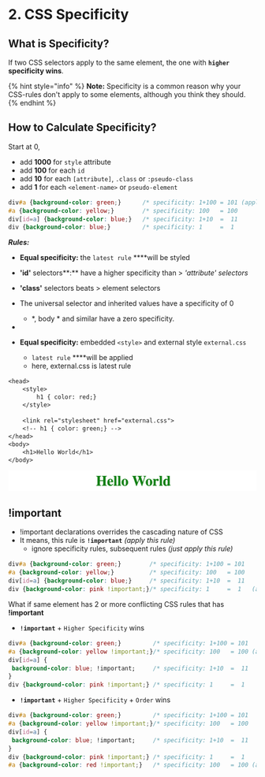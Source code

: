 # 2. CSS Specificity

## What is Specificity?

If two CSS selectors apply to the same element, the one with **`higher` specificity wins**.

{% hint style="info" %}
**Note:** Specificity is a common reason why your CSS-rules don't apply to some elements, although you think they should.
{% endhint %}

## How to Calculate Specificity?

Start at 0, 

* add **1000** for `style` attribute
* add **100** for each `id`
* add **10** for each `[attribute]`, `.class` or `:pseudo-class` 
* add **1** for each `<element-name>` or `pseudo-element`

```css
div#a {background-color: green;}      /* specificity: 1+100 = 101 (applied)   */
#a {background-color: yellow;}        /* specificity: 100   = 100             */
div[id=a] {background-color: blue;}   /* specificity: 1+10  =  11             */
div {background-color: blue;}         /* specificity: 1     =  1              */
```

_**Rules:**_

* **Equal specificity:** the `latest rule` ****will be styled
* **'id'** selectors**:** have a higher specificity than &gt; _'attribute'_ _selectors_ 
* **'class'** selectors beats &gt; element selectors 
* The universal selector and inherited values have a specificity of 0
  * \*, body \* and similar have a zero specificity.
* 


* **Equal specificity:**  embedded `<style>`  and external style `external.css` 
  * `latest rule` ****will be applied
  * here, external.css is latest rule

```markup
<head>
    <style>
        h1 { color: red;}
    </style>
    
    <link rel="stylesheet" href="external.css">
    <!-- h1 { color: green;} -->
</head>
<body>
    <h1>Hello World</h1>
</body>
```

![](../../.gitbook/assets/image%20%287%29.png)



## !important

* !important declarations overrides the cascading nature of CSS 
* It means, this rule is **`!important`** _\(apply this rule\)_
  * ignore specificity rules, subsequent rules _\(just apply this rule\)_

```css
div#a {background-color: green;}        /* specificity: 1+100 = 101             */ 
#a {background-color: yellow;}          /* specificity: 100   = 100             */
div[id=a] {background-color: blue;}     /* specificity: 1+10  =  11             */
div {background-color: pink !important;}/* specificity: 1     =  1   (applied)  */
```

What if same element has 2 or more conflicting CSS rules that has **!important** 

* **`!important`** + `Higher Specificity` wins

```css
div#a {background-color: green;}         /* specificity: 1+100 = 101             */ 
#a {background-color: yellow !important;}/* specificity: 100   = 100 (applied)   */
div[id=a] {
 background-color: blue; !important;     /* specificity: 1+10  =  11             */
} 
div {background-color: pink !important;} /* specificity: 1     =  1               */
```

* **`!important`** + `Higher Specificity` + `Order` wins

```css
div#a {background-color: green;}         /* specificity: 1+100 = 101             */ 
#a {background-color: yellow !important;}/* specificity: 100   = 100             */
div[id=a] {
 background-color: blue; !important;     /* specificity: 1+10  =  11             */
} 
div {background-color: pink !important;} /* specificity: 1     =  1              */
#a {background-color: red !important;}   /* specificity: 100   = 100 (applied)   */
```




